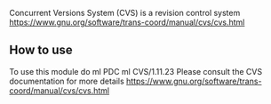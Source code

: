 Concurrent Versions System (CVS) is a revision control system
https://www.gnu.org/software/trans-coord/manual/cvs/cvs.html


## How to use

To use this module do
ml PDC
ml CVS/1.11.23
Please consult the CVS documentation for more details
https://www.gnu.org/software/trans-coord/manual/cvs/cvs.html
